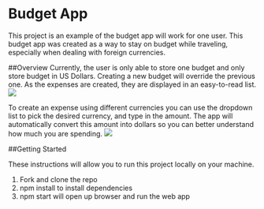 # Budget App

This project is an example of the budget app will work for one user. This budget app was created as a way to stay on budget while traveling, especially when dealing with foreign currencies. 




##Overview
Currently, the user is only able to store one budget and only store budget in US Dollars.  Creating a new budget will override the previous one. As the expenses are created, they are displayed in an easy-to-read list.
<img src="./images/BudgetAppScreeShot.png">

To create an expense using different currencies you can use the dropdown list to pick the desired currency, and type in the amount. The app will automatically convert this amount into dollars so you can better understand how much you are spending.
<img src="./images/conversionScreenShot.png">

##Getting Started

These instructions will allow you to run this project locally on your machine.

1. Fork and clone the repo
1. npm install to install dependencies
1. npm start will open up browser and run the web app

